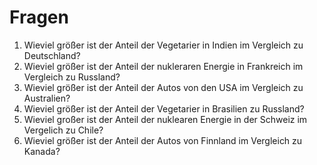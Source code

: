 # Fragen

1. Wieviel größer ist der Anteil der Vegetarier in Indien im Vergleich zu Deutschland?
2. Wieviel größer ist der Anteil der nukleraren Energie in Frankreich im Vergleich zu Russland?
3. Wieviel größer ist der Anteil der Autos von den USA im Vergleich zu Australien?
4. Wieviel größer ist der Anteil der Vegetarier in Brasilien zu Russland?
5. Wieviel großer ist der Anteil der nuklearen Energie in der Schweiz im Vergelich zu Chile?
6. Wieviel größer ist der Anteil der Autos von Finnland im Vergleich zu Kanada?
